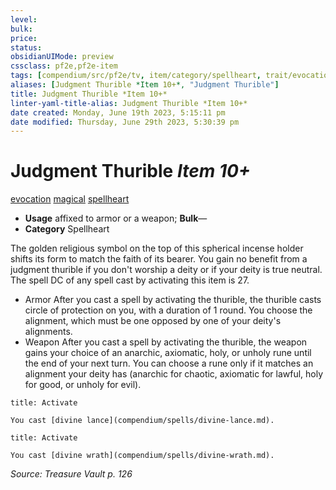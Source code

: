 ```yaml
---
level:
bulk:
price:
status:
obsidianUIMode: preview
cssclass: pf2e,pf2e-item
tags: [compendium/src/pf2e/tv, item/category/spellheart, trait/evocation, trait/magical, trait/spellheart]
aliases: [Judgment Thurible *Item 10+*, "Judgment Thurible"]
title: Judgment Thurible *Item 10+*
linter-yaml-title-alias: Judgment Thurible *Item 10+*
date created: Monday, June 19th 2023, 5:15:11 pm
date modified: Thursday, June 29th 2023, 5:30:39 pm
---
```


# Judgment Thurible *Item 10+*

[evocation](rules/traits/evocation.md) [magical](rules/traits/magical.md) [spellheart](rules/traits/spellheart-som.md)  

- **Usage** affixed to armor or a weapon; **Bulk**—
- **Category** Spellheart

The golden religious symbol on the top of this spherical incense holder shifts its form to match the faith of its bearer. You gain no benefit from a judgment thurible if you don't worship a deity or if your deity is true neutral. The spell DC of any spell cast by activating this item is 27.

- Armor After you cast a spell by activating the thurible, the thurible casts circle of protection on you, with a duration of 1 round. You choose the alignment, which must be one opposed by one of your deity's alignments.
- Weapon After you cast a spell by activating the thurible, the weapon gains your choice of an anarchic, axiomatic, holy, or unholy rune until the end of your next turn. You can choose a rune only if it matches an alignment your deity has (anarchic for chaotic, axiomatic for lawful, holy for good, or unholy for evil).

```ad-embed-ability
title: Activate

You cast [divine lance](compendium/spells/divine-lance.md).
```

```ad-embed-ability
title: Activate

You cast [divine wrath](compendium/spells/divine-wrath.md).
```

*Source: Treasure Vault p. 126*
